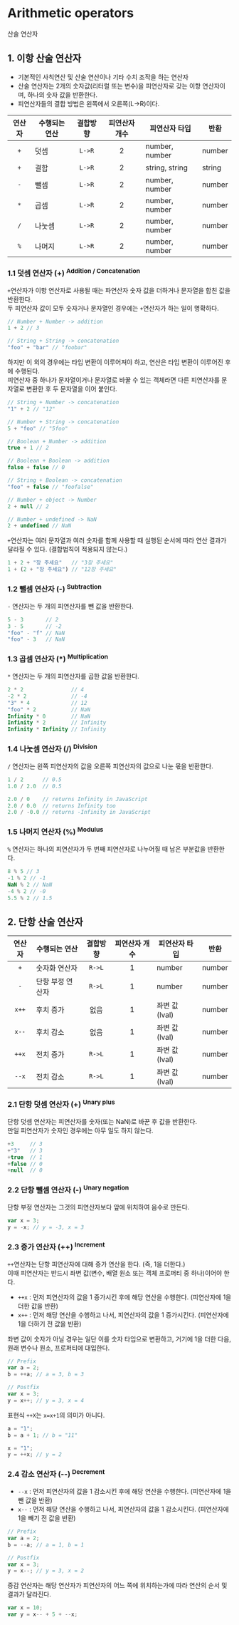 # Arithmetic operators

<p class="sub-title">산술 연산자</p>

## 1. 이항 산술 연산자

* 기본적인 사칙연산 및 산술 연산이나 기타 수치 조작을 하는 연산자
* 산술 연산자는 2개의 숫자값(리터럴 또는 변수)을 피연산자로 갖는 이항 연산자이며, 하나의 숫자 값을 반환한다.
* 피연산자들의 결합 방법은 왼쪽에서 오른쪽(L->R)이다.

|연산자|수행되는 연산|결합방향|피연산자 개수|피연산자 타입|반환|
|:---:|---|:---:|:---:|---|---|
|`+`|덧셈|`L->R`|2|number, number|number|
|`+`|결합|`L->R`|2|string, string|string|
|`-`|뺄셈|`L->R`|2|number, number|number|
|`*`|곱셈|`L->R`|2|number, number|number|
|`/`|나눗셈|`L->R`|2|number, number|number|
|`%`|나머지|`L->R`|2|number, number|number|

### 1.1 덧셈 연산자 (+) <sup>Addition / Concatenation</sup>

`+`연산자가 이항 연산자로 사용될 때는 파연산자 숫자 값을 더하거나 문자열을 합친 값을 반환한다.  
두 피연산자 값이 모두 숫자거나 문자열인 경우에는 `+`연산자가 하는 일이 명확하다.

```js
// Number + Number -> addition
1 + 2 // 3

// String + String -> concatenation
"foo" + "bar" // "foobar"
```

하지만 이 외의 경우에는 타입 변환이 이루어져야 하고, 연산은 타입 변환이 이루어진 후에 수행된다.  
피연산자 중 하나가 문자열이거나 문자열로 바꿀 수 있는 객체라면 다른 피연산자를 문자열로 변환한 후 두 문자열을 이어 붙인다.  

```js
// String + Number -> concatenation
"1" + 2 // "12"

// Number + String -> concatenation
5 + "foo" // "5foo"

// Boolean + Number -> addition
true + 1 // 2

// Boolean + Boolean -> addition
false + false // 0

// String + Boolean -> concatenation
"foo" + false // "foofalse"

// Number + object -> Number
2 + null // 2

// Number + undefined -> NaN
2 + undefined // NaN
```

`+`연산자는 여러 문자열과 여러 숫자를 함께 사용할 때 실행된 순서에 따라 연산 결과가 달라질 수 있다. (결합법칙이 적용되지 않는다.)

```js
1 + 2 + "장 주세요"   // "3장 주세요"
1 + (2 + "장 주세요") // "12장 주세요"
```

### 1.2 뺄셈 연산자 (-) <sup>Subtraction</sup>

`-` 연산자는 두 개의 피연산자를 뺀 값을 반환한다.

```js
5 - 3       // 2
3 - 5       // -2
"foo" - "f" // NaN
"foo" - 3   // NaN
```

### 1.3 곱셈 연산자 (*) <sup>Multiplication</sup>

`*` 연산자는 두 개의 피연산자를 곱한 값을 반환한다.

```js
2 * 2               // 4
-2 * 2              // -4
"3" * 4             // 12
"foo" * 2           // NaN
Infinity * 0        // NaN
Infinity * 2        // Infinity
Infinity * Infinity // Infinity

```

### 1.4 나눗셈 연산자 (/) <sup>Division</sup>

`/` 연산자는 왼쪽 피연산자의 값을 오른쪽 피연산자의 값으로 나눈 몫을 반환한다.

```js
1 / 2      // 0.5
1.0 / 2.0  // 0.5

2.0 / 0    // returns Infinity in JavaScript
2.0 / 0.0  // returns Infinity too
2.0 / -0.0 // returns -Infinity in JavaScript
```

### 1.5 나머지 연산자 (%) <sup>Modulus</sup>

`%` 연산자는 하나의 피연산자가 두 번째 피연산자로 나누어질 때 남은 부분값을 반환한다.

```js
8 % 5 // 3
-1 % 2 // -1
NaN % 2 // NaN
-4 % 2 // -0
5.5 % 2 // 1.5
```

## 2. 단항 산술 연산자

|연산자|수행되는 연산|결합방향|피연산자 개수|피연산자 타입|반환|
|:---:|---|:---:|:---:|---|---|
|`+`|숫자화 연산자|`R->L`|1|number|number|
|`-`|단항 부정 연산자|`R->L`|1|number|number|
|`x++`|후치 증가|없음|1|좌변 값(lval)|number|
|`x--`|후치 감소|없음|1|좌변 값(lval)|number|
|`++x`|전치 증가|`R->L`|1|좌변 값(lval)|number|
|`--x`|전치 감소|`R->L`|1|좌변 값(lval)|number|

### 2.1 단항 덧셈 연산자 (+) <sup>Unary plus</sup>

단항 덧셈 연산자는 피연산자를 숫자(또는 NaN)로 바꾼 후 값을 반환한다.  
만일 피연산자가 숫자인 경우에는 아무 일도 하지 않는다.

```js
+3     // 3
+"3"   // 3
+true  // 1
+false // 0
+null  // 0
```

### 2.2 단항 뺄셈 연산자 (-) <sup>Unary negation</sup>

단항 부정 연산자는 그것의 피연산자보다 앞에 위치하여 음수로 만든다.

```js
var x = 3;
y = -x; // y = -3, x = 3
```

### 2.3 증가 연산자 (++) <sup>Increment</sup>

`++`연산자는 단항 피연산자에 대해 증가 연산을 한다. (즉, 1을 더한다.)  
이때 피연산자는 반드시 좌변 값(변수, 배열 원소 또는 객체 프로퍼티 중 하나)이어야 한다.  

* `++x` : 먼저 피연산자의 값을 1 증가시킨 후에 해당 연산을 수행한다. (피연산자에 1을 더한 값을 반환)
* `x++` : 먼저 해당 연산을 수행하고 나서, 피연산자의 값을 1 증가시킨다. (피연산자에 1을 더하기 전 값을 반환)

좌변 값이 숫자가 아닐 경우는 일단 이를 숫자 타입으로 변환하고, 거기에 1을 더한 다음, 원래 변수나 원소, 프로퍼티에 대입한다.

```js
// Prefix
var a = 2;
b = ++a; // a = 3, b = 3

// Postfix 
var x = 3;
y = x++; // y = 3, x = 4
```

표현식 `++X`는 `x=x+1`의 의미가 아니다.

```js
a = "1";
b = a + 1; // b = "11"

x = "1";
y = ++x; // y = 2
```

### 2.4 감소 연산자 (--) <sup>Decrement</sup>

* `--x` : 먼저 피연산자의 값을 1 감소시킨 후에 해당 연산을 수행한다. (피연산자에 1을 뺀 값을 반환)
* `x--` : 먼저 해당 연산을 수행하고 나서, 피연산자의 값을 1 감소시킨다. (피연산자에 1을 빼기 전 값을 반환)

```js
// Prefix
var a = 2;
b = --a; // a = 1, b = 1

// Postfix 
var x = 3;
y = x--; // y = 3, x = 2
```

증감 연산자는 해당 연산자가 피연산자의 어느 쪽에 위치하는가에 따라 연산의 순서 및 결과가 달라진다.

```js
var x = 10;
var y = x-- + 5 + --x;
```